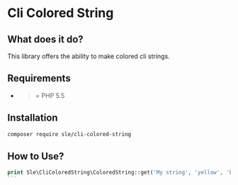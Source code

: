 Cli Colored String
==================

## What does it do?
This library offers the ability to make colored cli strings.

## Requirements
- >= PHP 5.5

## Installation
```bash
composer require sle/cli-colored-string
```

## How to Use?

````php
print Sle\CliColoredString\ColoredString::get('My string', 'yellow', 'blue');
```
